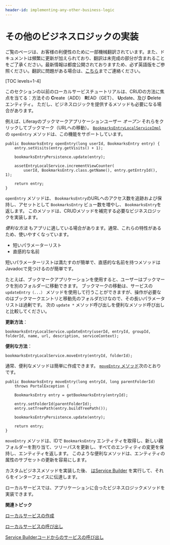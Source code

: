 ```yaml
---
header-id: implementing-any-other-business-logic
---
```


# その他のビジネスロジックの実装

<p class="alert alert-info"><span class="wysiwyg-color-blue120">ご覧のページは、お客様の利便性のために一部機械翻訳されています。また、ドキュメントは頻繁に更新が加えられており、翻訳は未完成の部分が含まれることをご了承ください。最新情報は都度公開されておりますため、必ず英語版をご参照ください。翻訳に問題がある場合は、<a href="mailto:support-content-jp@liferay.com">こちら</a>までご連絡ください。</span></p>

[TOC levels=1-4]

このセクションの以前のローカルサービスチュートリアルは、CRUDの方法に焦点を当てる：方法その **C**reate（ADD） **R**EAD（GET）、 **U**pdate、及び **D**eleteエンティティ。 ただし、ビジネスロジックを提供するメソッドも必要になる場合があります。

例えば、Liferayのブックマークアプリケーションユーザー *オープン* それらをクリックしてブックマーク（URLへの移動）。 [`BookmarksEntryLocalServiceImpl`](https://github.com/liferay/liferay-portal/blob/7.1.0-a1/modules/apps/collaboration/bookmarks/bookmarks-service/src/main/java/com/liferay/bookmarks/service/impl/BookmarksEntryLocalServiceImpl.java)の `openEntry` メソッドは、この機能をサポートしています。

    public BookmarksEntry openEntry(long userId, BookmarksEntry entry) {
        entry.setVisits(entry.getVisits() + 1);
    
        bookmarksEntryPersistence.update(entry);
    
        assetEntryLocalService.incrementViewCounter(
            userId, BookmarksEntry.class.getName(), entry.getEntryId(), 1);
    
        return entry;
    }

`openEntry` メソッドは、 `BookmarksEntry`のURLへのアクセス数を追跡および保持し、アセットとして `BookmarksEntry` ビュー数を増やし、 `BookmarksEntry`を返します。 このメソッドは、CRUDメソッドを補完する必要なビジネスロジックを実装します。

*便利な方法* もアプリに適している場合があります。通常、これらの特性があるため、使いやすくなっています。

  - 短いパラメーターリスト
  - 直感的な名前

短いパラメーターリストは満たすのが簡単で、直感的な名前を持つメソッドはJavadocで見つけるのが簡単です。

たとえば、ブックマークアプリケーションを使用すると、ユーザーはブックマークを別のフォルダーに移動できます。 ブックマークの移動は、サービスの `updateEntry（...）` メソッドを使用して行うことができますが、操作が必要なのはブックマークエントリと移動先のフォルダだけなので、その長いパラメータリストは過剰です。 次の `update *` メソッド呼び出しを便利なメソッド呼び出しと比較してください。

**更新方法**：

    bookmarksEntryLocalService.updateEntry(userId, entryId, groupId, folderId, name, url, description, serviceContext);

**便利な方法**：

    bookmarksEntryLocalService.moveEntry(entryId, folderId);

通常、便利なメソッドは簡単に作成できます。 [`moveEntry` メソッド](https://github.com/liferay/liferay-portal/blob/7.1.0-a1/modules/apps/collaboration/bookmarks/bookmarks-service/src/main/java/com/liferay/bookmarks/service/impl/BookmarksEntryLocalServiceImpl.java)次のとおりです。

    public BookmarksEntry moveEntry(long entryId, long parentFolderId)
        throws PortalException {
    
        BookmarksEntry entry = getBookmarksEntry(entryId);
    
        entry.setFolderId(parentFolderId);
        entry.setTreePath(entry.buildTreePath());
    
        bookmarksEntryPersistence.update(entry);
    
        return entry;
    }

`moveEntry` メソッドは、IDで `BookmarksEntry` エンティティを取得し、新しい親フォルダーを割り当て、ツリーパスを更新し、すべてのエンティティの変更を保持し、エンティティを返します。 このような便利なメソッドは、エンティティの属性のサブセットの更新を容易にします。

カスタムビジネスメソッドを実装した後、 [はService Builder](/docs/7-1/tutorials/-/knowledge_base/t/running-service-builder) を実行して、それらをインターフェイスに伝達します。

ローカルサービスでは、アプリケーションに合ったビジネスロジックメソッドを実装できます。

**関連トピック**

[ローカルサービスの作成](/docs/7-1/tutorials/-/knowledge_base/t/creating-local-services)

[ローカルサービスの呼び出し](/docs/7-1/tutorials/-/knowledge_base/t/invoking-local-services)

[Service Builderコードからのサービスの呼び出し](/docs/7-1/tutorials/-/knowledge_base/t/invoking-services-from-service-builder-code)
